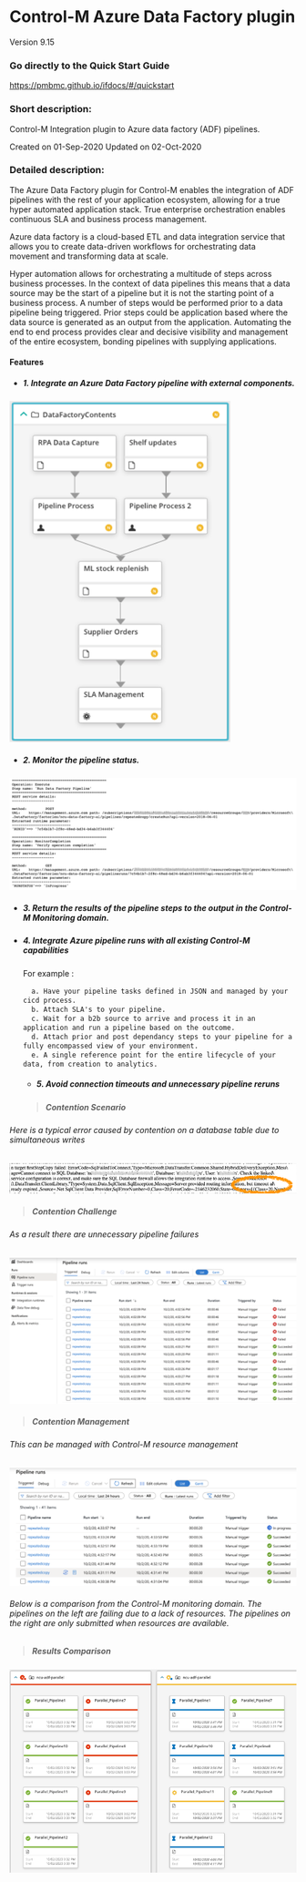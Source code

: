 # Control-M Azure Data Factory plugin
Version 9.15

### Go directly to the Quick Start Guide
https://pmbmc.github.io/ifdocs/#/quickstart

### Short description:
Control-M Integration plugin to Azure data factory (ADF) pipelines.


Created on 01-Sep-2020
Updated on 02-Oct-2020
 
### Detailed description:

The Azure Data Factory plugin for Control-M enables the integration of ADF pipelines with the rest of your application 
ecosystem, allowing for a true hyper automated application stack. True enterprise orchestration enables continuous SLA and business
process management.

Azure data factory is a cloud-based ETL and data integration service that allows you to create data-driven workflows 
for orchestrating data movement and transforming data at scale.

Hyper automation allows for orchestrating a multitude of steps across business processes. In the context of data pipelines
this means that a data source may be the start of a pipeline but it is not the starting point of a business process.
A number of steps would be performed prior to a data pipeline being triggered. Prior steps could be application based where the data 
source is generated as an output from the application. Automating the end to end process provides clear and decisive 
visibility and management of the entire ecosystem, bonding pipelines with supplying applications.

#### Features

* ##### 1. Integrate an Azure Data Factory pipeline with external components.

![workflow](./images/pipelineworkflow.png)

* ##### 2. Monitor the pipeline status.

![workflow](./images/trackpipeline.png)

* ##### 3. Return the results of the pipeline steps to the output in the Control-M Monitoring domain.
* ##### 4. Integrate Azure pipeline runs with all existing Control-M capabilities 
    For example : 
                   
        a. Have your pipeline tasks defined in JSON and managed by your cicd process.          
        b. Attach SLA's to your pipeline.
        c. Wait for a b2b source to arrive and process it in an application and run a pipeline based on the outcome.
        d. Attach prior and post dependancy steps to your pipeline for a fully encompassed view of your environment.
        e. A single reference point for the entire lifecycle of your data, from creation to analytics.

   * ##### 5. Avoid connection timeouts and unnecessary pipeline reruns

  > ##### Contention Scenario
 ###### Here is a typical error caused by contention on a database table due to simultaneous writes

![workflow](./images/pipelinetimeout.png)

  > ##### Contention Challenge
 ###### As a result there are unnecessary pipeline failures

![workflow](./images/pipelinecontention.png)

  > ##### Contention Management

 ###### This can be managed with Control-M resource management

![workflow](./images/aznocontention.png)

 ###### Below is a comparison from the Control-M monitoring domain. The pipelines on the left are failing due to a lack of resources. The pipelines on the right are only submitted when resources are available.

  > ##### Results Comparison

![workflow](./images/contentionmanagement.png)



 

